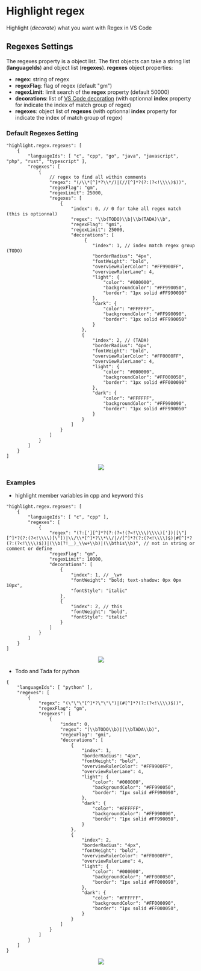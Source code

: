 # Highlight regex

Highlight (*decorate*) what you want with Regex in VS Code

## Regexes Settings

The regexes property is a object list.
The first objects can take a string list (**languageIds**) and object list (**regexes**).
**regexes** object properties:
- **regex**: string of regex
- **regexFlag**: flag of regex (default "gm")
- **regexLimit**: limit search of the **regex** property (default 50000)
- **decorations**: list of [VS Code decoration](https://code.visualstudio.com/api/references/vscode-api#DecorationRenderOptions) (with optionnal **index** property for indicate the index of match group of regex)
- **regexes**: object list of **regexes** (with optionnal **index** property for indicate the index of match group of regex)

### Default Regexes Setting
```jsonc
"highlight.regex.regexes": [
    {
        "languageIds": [ "c", "cpp", "go", "java", "javascript", "php", "rust", "typescript" ],
        "regexes": [
            {
                // regex to find all within comments
                "regex": "(/\\*[^]*?\\*/)|(//[^]*?(?:(?<!\\\\)$))",
                "regexFlag": "gm",
                "regexLimit": 25000,
                "regexes": [
                    {
                        "index": 0, // 0 for take all regex match (this is optionnal)
                        "regex": "\\b(TODO)\\b|\\b(TADA)\\b",
                        "regexFlag": "gmi",
                        "regexLimit": 25000,
                        "decorations": [
                             {
                                "index": 1, // index match regex group (TODO)
                                "borderRadius": "4px",
                                "fontWeight": "bold",
                                "overviewRulerColor": "#FF9900FF",
                                "overviewRulerLane": 4,
                                "light": {
                                    "color": "#000000",
                                    "backgroundColor": "#FF990050",
                                    "border": "1px solid #FF990090"
                                },
                                "dark": {
                                    "color": "#FFFFFF",
                                    "backgroundColor": "#FF990090",
                                    "border": "1px solid #FF990050"
                                }
                            },
                            {
                                "index": 2, // (TADA)
                                "borderRadius": "4px",
                                "fontWeight": "bold",
                                "overviewRulerColor": "#FF0000FF",
                                "overviewRulerLane": 4,
                                "light": {
                                    "color": "#000000",
                                    "backgroundColor": "#FF000050",
                                    "border": "1px solid #FF000090"
                                },
                                "dark": {
                                    "color": "#FFFFFF",
                                    "backgroundColor": "#FF990090",
                                    "border": "1px solid #FF990050"
                                }
                            }
                        ]
                    }
                ]
            }
        ]
    }
]
```
<p align="center">
  <img src="images/settingRegexes.drawio.png" >
</p>

### Examples

- highlight member variables in cpp and keyword this
```jsonc
"highlight.regex.regexes": [
    {
        "languageIds": [ "c", "cpp" ],
        "regexes": [
            {
                "regex": "(?:['][^]*?(?:(?<!(?<!\\\\)\\\\)['])|[\"][^]*?(?:(?<!\\\\)[\"])|\\/\\*[^]*?\\*\\/|//[^]*?(?:(?<!\\\\)$)|#[^]*?(?:(?<!\\\\)$))|(\\b(?!__)_\\w+\\b)|(\\bthis\\b)", // not in string or comment or define
                "regexFlag": "gm",
                "regexLimit": 10000,
                "decorations": [
                    {
                        "index": 1, // _\w+
                        "fontWeight": "bold; text-shadow: 0px 0px 10px",
                        "fontStyle": "italic"
                    },
                    {
                        "index": 2, // this
                        "fontWeight": "bold",
                        "fontStyle": "italic"
                    }
                ]
            }
        ]
    }
]
```

<p align="center">
  <img src="images/memberVariableThis.drawio.png" >
</p>

- Todo and Tada for python
```jsonc
{
    "languageIds": [ "python" ],
    "regexes": [
        {
            "regex": "(\"\"\"[^]*?\"\"\")|(#[^]*?(?:(?<!\\\\)$))",
            "regexFlag": "gm",
            "regexes": [
                {
                    "index": 0,
                    "regex": "(\\bTODO\\b)|(\\bTADA\\b)",
                    "regexFlag": "gmi",
                    "decorations": [
                        {
                            "index": 1,
                            "borderRadius": "4px",
                            "fontWeight": "bold",
                            "overviewRulerColor": "#FF9900FF",
                            "overviewRulerLane": 4,
                            "light": {
                                "color": "#000000",
                                "backgroundColor": "#FF990050",
                                "border": "1px solid #FF990090",
                            },
                            "dark": {
                                "color": "#FFFFFF",
                                "backgroundColor": "#FF990090",
                                "border": "1px solid #FF990050",
                            }
                        },
                        {
                            "index": 2,
                            "borderRadius": "4px",
                            "fontWeight": "bold",
                            "overviewRulerColor": "#FF0000FF",
                            "overviewRulerLane": 4,
                            "light": {
                                "color": "#000000",
                                "backgroundColor": "#FF000050",
                                "border": "1px solid #FF000090",
                            },
                            "dark": {
                                "color": "#FFFFFF",
                                "backgroundColor": "#FF000090",
                                "border": "1px solid #FF000050",
                            }
                        }
                    ]
                }
            ]
        }
    ]
}
```
<p align="center">
  <img src="images/pythonTodoTada.drawio.png" >
</p>
